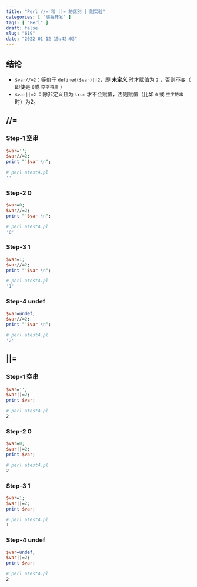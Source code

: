 ```yaml
---
title: "Perl //= 和 ||= 的区别 | 附实验"
categories: [ "编程开发" ]
tags: [ "Perl" ]
draft: false
slug: "619"
date: "2022-01-12 15:42:03"
---
```


## 结论

- `$var//=2`：等价于 `defined($var)||2`，即 **未定义** 时才赋值为 `2` ，否则不变（ 即使是 `0`或 `空字符串`  ）
- `$var||=2` ：除非定义且为 `true` 才不会赋值，否则赋值（比如 `0` 或 `空字符串` 时）为2。

## //=

### Step-1 空串

```perl
$var='';
$var//=2;
print "'$var'\n";
```

```bash
# perl atest4.pl 
''
```

### Step-2 0

```perl
$var=0;
$var//=2;
print "'$var'\n";
```

```bash
# perl atest4.pl 
'0'
```

### Step-3 1

```perl
$var=1;
$var//=2;
print "'$var'\n";
```

```bash
# perl atest4.pl 
'1'
```

### Step-4 undef

```perl
$var=undef;
$var//=2;
print "'$var'\n";
```

```bash
# perl atest4.pl 
'2'
```

## ||=

### Step-1 空串

```perl
$var='';
$var||=2;
print $var;
```

```bash
# perl atest4.pl 
2
```

### Step-2 0

```perl
$var=0;
$var||=2;
print $var;
```

```bash
# perl atest4.pl 
2
```

### Step-3 1

```perl
$var=1;
$var||=2;
print $var;
```

```bash
# perl atest4.pl 
1
```

### Step-4 undef

```perl
$var=undef;
$var||=2;
print $var;
```

```bash
# perl atest4.pl 
2
```